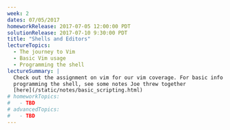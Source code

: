 ```yaml
---
week: 2
dates: 07/05/2017
homeworkRelease: 2017-07-05 12:00:00 PDT
solutionRelease: 2017-07-10 9:30:00 PDT
title: "Shells and Editors"
lectureTopics:
  - The journey to Vim
  - Basic Vim usage
  - Programming the shell
lectureSummary: |
  Check out the assignment on vim for our vim coverage. For basic info on
  programming the shell, see some notes Joe threw together
  [here](/static/notes/basic_scripting.html)
# homeworkTopics:
#   - TBD
# advancedTopics:
#   - TBD
---
```

